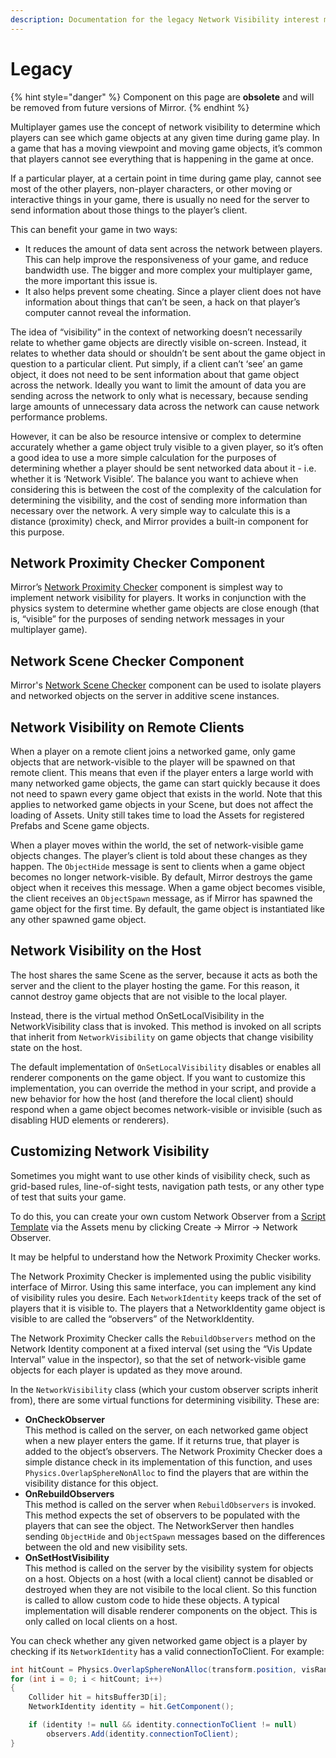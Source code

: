 ```yaml
---
description: Documentation for the legacy Network Visibility interest management system.
---
```


# Legacy

{% hint style="danger" %}
Component on this page are **obsolete** and will be removed from future versions of Mirror.
{% endhint %}

Multiplayer games use the concept of network visibility to determine which players can see which game objects at any given time during game play. In a game that has a moving viewpoint and moving game objects, it’s common that players cannot see everything that is happening in the game at once.

If a particular player, at a certain point in time during game play, cannot see most of the other players, non-player characters, or other moving or interactive things in your game, there is usually no need for the server to send information about those things to the player’s client.

This can benefit your game in two ways:

* It reduces the amount of data sent across the network between players. This can help improve the responsiveness of your game, and reduce bandwidth use. The bigger and more complex your multiplayer game, the more important this issue is.
* It also helps prevent some cheating. Since a player client does not have information about things that can’t be seen, a hack on that player’s computer cannot reveal the information.

The idea of “visibility” in the context of networking doesn’t necessarily relate to whether game objects are directly visible on-screen. Instead, it relates to whether data should or shouldn’t be sent about the game object in question to a particular client. Put simply, if a client can’t ‘see’ an game object, it does not need to be sent information about that game object across the network. Ideally you want to limit the amount of data you are sending across the network to only what is necessary, because sending large amounts of unnecessary data across the network can cause network performance problems.

However, it can be also be resource intensive or complex to determine accurately whether a game object truly visible to a given player, so it’s often a good idea to use a more simple calculation for the purposes of determining whether a player should be sent networked data about it - i.e. whether it is ‘Network Visible’. The balance you want to achieve when considering this is between the cost of the complexity of the calculation for determining the visibility, and the cost of sending more information than necessary over the network. A very simple way to calculate this is a distance (proximity) check, and Mirror provides a built-in component for this purpose.

## Network Proximity Checker Component <a href="#network-proximity-checker-component" id="network-proximity-checker-component"></a>

Mirror’s [Network Proximity Checker](../components/deprecated/network-proximity-checker.md) component is simplest way to implement network visibility for players. It works in conjunction with the physics system to determine whether game objects are close enough (that is, “visible” for the purposes of sending network messages in your multiplayer game).

## Network Scene Checker Component <a href="#network-scene-checker-component" id="network-scene-checker-component"></a>

Mirror's [Network Scene Checker](../components/deprecated/network-scene-checker.md) component can be used to isolate players and networked objects on the server in additive scene instances.

## Network Visibility on Remote Clients <a href="#network-visibility-on-remote-clients" id="network-visibility-on-remote-clients"></a>

When a player on a remote client joins a networked game, only game objects that are network-visible to the player will be spawned on that remote client. This means that even if the player enters a large world with many networked game objects, the game can start quickly because it does not need to spawn every game object that exists in the world. Note that this applies to networked game objects in your Scene, but does not affect the loading of Assets. Unity still takes time to load the Assets for registered Prefabs and Scene game objects.

When a player moves within the world, the set of network-visible game objects changes. The player’s client is told about these changes as they happen. The `ObjectHide` message is sent to clients when a game object becomes no longer network-visible. By default, Mirror destroys the game object when it receives this message. When a game object becomes visible, the client receives an `ObjectSpawn` message, as if Mirror has spawned the game object for the first time. By default, the game object is instantiated like any other spawned game object.

## Network Visibility on the Host <a href="#network-visibility-on-the-host" id="network-visibility-on-the-host"></a>

The host shares the same Scene as the server, because it acts as both the server and the client to the player hosting the game. For this reason, it cannot destroy game objects that are not visible to the local player.

Instead, there is the virtual method OnSetLocalVisibility in the NetworkVisibility class that is invoked. This method is invoked on all scripts that inherit from `NetworkVisibility` on game objects that change visibility state on the host.

The default implementation of `OnSetLocalVisibility` disables or enables all renderer components on the game object. If you want to customize this implementation, you can override the method in your script, and provide a new behavior for how the host (and therefore the local client) should respond when a game object becomes network-visible or invisible (such as disabling HUD elements or renderers).

## Customizing Network Visibility <a href="#customizing-network-visibility" id="customizing-network-visibility"></a>

Sometimes you might want to use other kinds of visibility check, such as grid-based rules, line-of-sight tests, navigation path tests, or any other type of test that suits your game.

To do this, you can create your own custom Network Observer from a [Script Template](../general/script-templates.md) via the Assets menu by clicking Create -> Mirror -> Network Observer.

It may be helpful to understand how the Network Proximity Checker works.

The Network Proximity Checker is implemented using the public visibility interface of Mirror. Using this same interface, you can implement any kind of visibility rules you desire. Each `NetworkIdentity` keeps track of the set of players that it is visible to. The players that a NetworkIdentity game object is visible to are called the “observers” of the NetworkIdentity.

The Network Proximity Checker calls the `RebuildObservers` method on the Network Identity component at a fixed interval (set using the “Vis Update Interval” value in the inspector), so that the set of network-visible game objects for each player is updated as they move around.

In the `NetworkVisibility` class (which your custom observer scripts inherit from), there are some virtual functions for determining visibility. These are:

* **OnCheckObserver**\
  &#x20;This method is called on the server, on each networked game object when a new player enters the game. If it returns true, that player is added to the object’s observers. The Network Proximity Checker does a simple distance check in its implementation of this function, and uses `Physics.OverlapSphereNonAlloc` to find the players that are within the visibility distance for this object.
* **OnRebuildObservers**\
  &#x20;This method is called on the server when `RebuildObservers` is invoked. This method expects the set of observers to be populated with the players that can see the object. The NetworkServer then handles sending `ObjectHide` and `ObjectSpawn` messages based on the differences between the old and new visibility sets.
* **OnSetHostVisibility**\
  &#x20;This method is called on the server by the visibility system for objects on a host. Objects on a host (with a local client) cannot be disabled or destroyed when they are not visibile to the local client. So this function is called to allow custom code to hide these objects. A typical implementation will disable renderer components on the object. This is only called on local clients on a host.

You can check whether any given networked game object is a player by checking if its `NetworkIdentity` has a valid connectionToClient. For example:

```csharp
int hitCount = Physics.OverlapSphereNonAlloc(transform.position, visRange, hitsBuffer3D, castLayers);
for (int i = 0; i < hitCount; i++)
{
    Collider hit = hitsBuffer3D[i];
    NetworkIdentity identity = hit.GetComponent();

    if (identity != null && identity.connectionToClient != null)
        observers.Add(identity.connectionToClient);
}
```
